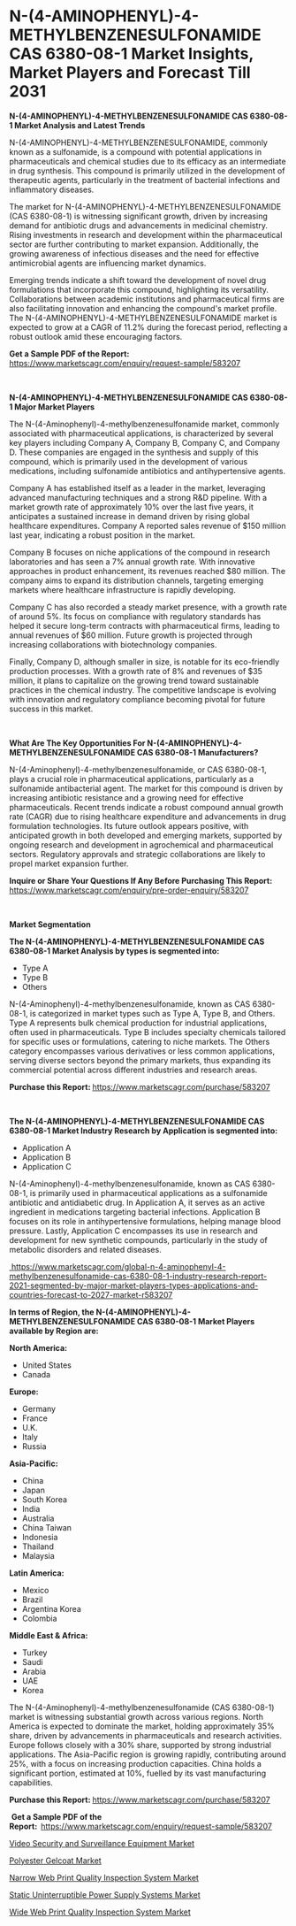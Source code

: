 <p><h1>N-(4-AMINOPHENYL)-4-METHYLBENZENESULFONAMIDE CAS 6380-08-1 Market Insights, Market Players and Forecast Till 2031</h1></p><p><strong>N-(4-AMINOPHENYL)-4-METHYLBENZENESULFONAMIDE CAS 6380-08-1 Market Analysis and Latest Trends</strong></p>
<p><p>N-(4-AMINOPHENYL)-4-METHYLBENZENESULFONAMIDE, commonly known as a sulfonamide, is a compound with potential applications in pharmaceuticals and chemical studies due to its efficacy as an intermediate in drug synthesis. This compound is primarily utilized in the development of therapeutic agents, particularly in the treatment of bacterial infections and inflammatory diseases.</p><p>The market for N-(4-AMINOPHENYL)-4-METHYLBENZENESULFONAMIDE (CAS 6380-08-1) is witnessing significant growth, driven by increasing demand for antibiotic drugs and advancements in medicinal chemistry. Rising investments in research and development within the pharmaceutical sector are further contributing to market expansion. Additionally, the growing awareness of infectious diseases and the need for effective antimicrobial agents are influencing market dynamics. </p><p>Emerging trends indicate a shift toward the development of novel drug formulations that incorporate this compound, highlighting its versatility. Collaborations between academic institutions and pharmaceutical firms are also facilitating innovation and enhancing the compound's market profile. The N-(4-AMINOPHENYL)-4-METHYLBENZENESULFONAMIDE market is expected to grow at a CAGR of 11.2% during the forecast period, reflecting a robust outlook amid these encouraging factors.</p></p>
<p><strong>Get a Sample PDF of the Report:&nbsp;</strong> <a href="https://www.marketscagr.com/enquiry/request-sample/583207?utm_campaign=1868&utm_medium=2&utm_source=Github&utm_content=ia&utm_term=09122024&utm_id=n-4-aminophenyl-4-methylbenzenesulfonamide-cas-6380-08-1">https://www.marketscagr.com/enquiry/request-sample/583207</a></p>
<p>&nbsp;</p>
<p><strong>N-(4-AMINOPHENYL)-4-METHYLBENZENESULFONAMIDE CAS 6380-08-1 Major Market Players</strong></p>
<p><p>The N-(4-Aminophenyl)-4-methylbenzenesulfonamide market, commonly associated with pharmaceutical applications, is characterized by several key players including Company A, Company B, Company C, and Company D. These companies are engaged in the synthesis and supply of this compound, which is primarily used in the development of various medications, including sulfonamide antibiotics and antihypertensive agents.</p><p>Company A has established itself as a leader in the market, leveraging advanced manufacturing techniques and a strong R&D pipeline. With a market growth rate of approximately 10% over the last five years, it anticipates a sustained increase in demand driven by rising global healthcare expenditures. Company A reported sales revenue of $150 million last year, indicating a robust position in the market.</p><p>Company B focuses on niche applications of the compound in research laboratories and has seen a 7% annual growth rate. With innovative approaches in product enhancement, its revenues reached $80 million. The company aims to expand its distribution channels, targeting emerging markets where healthcare infrastructure is rapidly developing.</p><p>Company C has also recorded a steady market presence, with a growth rate of around 5%. Its focus on compliance with regulatory standards has helped it secure long-term contracts with pharmaceutical firms, leading to annual revenues of $60 million. Future growth is projected through increasing collaborations with biotechnology companies.</p><p>Finally, Company D, although smaller in size, is notable for its eco-friendly production processes. With a growth rate of 8% and revenues of $35 million, it plans to capitalize on the growing trend toward sustainable practices in the chemical industry. The competitive landscape is evolving with innovation and regulatory compliance becoming pivotal for future success in this market.</p></p>
<p>&nbsp;</p>
<p><strong>What Are The Key Opportunities For N-(4-AMINOPHENYL)-4-METHYLBENZENESULFONAMIDE CAS 6380-08-1 Manufacturers?</strong></p>
<p><p>N-(4-Aminophenyl)-4-methylbenzenesulfonamide, or CAS 6380-08-1, plays a crucial role in pharmaceutical applications, particularly as a sulfonamide antibacterial agent. The market for this compound is driven by increasing antibiotic resistance and a growing need for effective pharmaceuticals. Recent trends indicate a robust compound annual growth rate (CAGR) due to rising healthcare expenditure and advancements in drug formulation technologies. Its future outlook appears positive, with anticipated growth in both developed and emerging markets, supported by ongoing research and development in agrochemical and pharmaceutical sectors. Regulatory approvals and strategic collaborations are likely to propel market expansion further.</p></p>
<p><strong>Inquire or Share Your Questions If Any Before Purchasing This Report:</strong> <a href="https://www.marketscagr.com/enquiry/pre-order-enquiry/583207?utm_campaign=1868&utm_medium=2&utm_source=Github&utm_content=ia&utm_term=09122024&utm_id=n-4-aminophenyl-4-methylbenzenesulfonamide-cas-6380-08-1">https://www.marketscagr.com/enquiry/pre-order-enquiry/583207</a></p>
<p>&nbsp;</p>
<p><strong>Market Segmentation</strong></p>
<p><strong>The N-(4-AMINOPHENYL)-4-METHYLBENZENESULFONAMIDE CAS 6380-08-1 Market Analysis by types is segmented into:</strong></p>
<p><ul><li>Type A</li><li>Type B</li><li>Others</li></ul></p>
<p><p>N-(4-Aminophenyl)-4-methylbenzenesulfonamide, known as CAS 6380-08-1, is categorized in market types such as Type A, Type B, and Others. Type A represents bulk chemical production for industrial applications, often used in pharmaceuticals. Type B includes specialty chemicals tailored for specific uses or formulations, catering to niche markets. The Others category encompasses various derivatives or less common applications, serving diverse sectors beyond the primary markets, thus expanding its commercial potential across different industries and research areas.</p></p>
<p><strong>Purchase this Report:&nbsp;</strong><a href="https://www.marketscagr.com/purchase/583207?utm_campaign=1868&utm_medium=2&utm_source=Github&utm_content=ia&utm_term=09122024&utm_id=n-4-aminophenyl-4-methylbenzenesulfonamide-cas-6380-08-1">https://www.marketscagr.com/purchase/583207</a></p>
<p>&nbsp;</p>
<p><strong>The N-(4-AMINOPHENYL)-4-METHYLBENZENESULFONAMIDE CAS 6380-08-1 Market Industry Research by Application is segmented into:</strong></p>
<p><ul><li>Application A</li><li>Application B</li><li>Application C</li></ul></p>
<p><p>N-(4-Aminophenyl)-4-methylbenzenesulfonamide, known as CAS 6380-08-1, is primarily used in pharmaceutical applications as a sulfonamide antibiotic and antidiabetic drug. In Application A, it serves as an active ingredient in medications targeting bacterial infections. Application B focuses on its role in antihypertensive formulations, helping manage blood pressure. Lastly, Application C encompasses its use in research and development for new synthetic compounds, particularly in the study of metabolic disorders and related diseases.</p></p>
<p><a href="https://www.marketscagr.com/global-n-4-aminophenyl-4-methylbenzenesulfonamide-cas-6380-08-1-industry-research-report-2021-segmented-by-major-market-players-types-applications-and-countries-forecast-to-2027-market-r583207?utm_campaign=1868&utm_medium=2&utm_source=Github&utm_content=ia&utm_term=09122024&utm_id=n-4-aminophenyl-4-methylbenzenesulfonamide-cas-6380-08-1">&nbsp;https://www.marketscagr.com/global-n-4-aminophenyl-4-methylbenzenesulfonamide-cas-6380-08-1-industry-research-report-2021-segmented-by-major-market-players-types-applications-and-countries-forecast-to-2027-market-r583207</a></p>
<p><strong>In terms of Region, the N-(4-AMINOPHENYL)-4-METHYLBENZENESULFONAMIDE CAS 6380-08-1 Market Players available by Region are:</strong></p>
<p>
    <p> <strong> North America: </strong>
        <ul>
            <li>United States</li>
            <li>Canada</li>
        </ul>
        </p> 
    <p> <strong> Europe: </strong>
        <ul>
            <li>Germany</li>
            <li>France</li>
            <li>U.K.</li>
            <li>Italy</li>
            <li>Russia</li>
        </ul>
        </p> 
    <p> <strong> Asia-Pacific: </strong>
        <ul>
            <li>China</li>
            <li>Japan</li>
            <li>South Korea</li>
            <li>India</li>
            <li>Australia</li>
            <li>China Taiwan</li>
            <li>Indonesia</li>
            <li>Thailand</li>
            <li>Malaysia</li>
        </ul>
        </p> 
    <p> <strong> Latin America: </strong>
        <ul>
            <li>Mexico</li>
            <li>Brazil</li>
            <li>Argentina Korea</li>
            <li>Colombia</li>
        </ul>
        </p> 
    <p> <strong> Middle East & Africa: </strong>
        <ul>
            <li>Turkey</li>
            <li>Saudi</li>
            <li>Arabia</li>
            <li>UAE</li>
            <li>Korea</li>
        </ul>
    </p>
    </p>
<p><p>The N-(4-Aminophenyl)-4-methylbenzenesulfonamide (CAS 6380-08-1) market is witnessing substantial growth across various regions. North America is expected to dominate the market, holding approximately 35% share, driven by advancements in pharmaceuticals and research activities. Europe follows closely with a 30% share, supported by strong industrial applications. The Asia-Pacific region is growing rapidly, contributing around 25%, with a focus on increasing production capacities. China holds a significant portion, estimated at 10%, fuelled by its vast manufacturing capabilities.</p></p>
<p><strong>Purchase this Report: </strong><a href="https://www.marketscagr.com/purchase/583207?utm_campaign=1868&utm_medium=2&utm_source=Github&utm_content=ia&utm_term=09122024&utm_id=n-4-aminophenyl-4-methylbenzenesulfonamide-cas-6380-08-1">https://www.marketscagr.com/purchase/583207</a></p>
<p>&nbsp;<strong>Get a Sample PDF of the Report:&nbsp;&nbsp;</strong><a href="https://www.marketscagr.com/enquiry/request-sample/583207?utm_campaign=1868&utm_medium=2&utm_source=Github&utm_content=ia&utm_term=09122024&utm_id=n-4-aminophenyl-4-methylbenzenesulfonamide-cas-6380-08-1">https://www.marketscagr.com/enquiry/request-sample/583207</a></p>
<p><strong></strong></p>
<p><p><a href="https://www.linkedin.com/pulse/video-security-surveillance-equipment-market-analysis-e9ugf?utm_campaign=1868&utm_medium=2&utm_source=Github&utm_content=ia&utm_term=09122024&utm_id=n-4-aminophenyl-4-methylbenzenesulfonamide-cas-6380-08-1">Video Security and Surveillance Equipment Market</a></p><p><a href="https://github.com/Krish2023na/Market-Research-Report-List-6/blob/main/polyester-gelcoat-market.md?utm_campaign=1868&utm_medium=2&utm_source=Github&utm_content=ia&utm_term=09122024&utm_id=n-4-aminophenyl-4-methylbenzenesulfonamide-cas-6380-08-1">Polyester Gelcoat Market</a></p><p><a href="https://www.linkedin.com/pulse/why-narrow-web-print-quality-inspection-system-market-set-138-ud3sf?utm_campaign=1868&utm_medium=2&utm_source=Github&utm_content=ia&utm_term=09122024&utm_id=n-4-aminophenyl-4-methylbenzenesulfonamide-cas-6380-08-1">Narrow Web Print Quality Inspection System Market</a></p><p><a href="https://www.linkedin.com/pulse/static-uninterruptible-power-supply-systems-market-segmentation-gzkqf?utm_campaign=1868&utm_medium=2&utm_source=Github&utm_content=ia&utm_term=09122024&utm_id=n-4-aminophenyl-4-methylbenzenesulfonamide-cas-6380-08-1">Static Uninterruptible Power Supply Systems Market</a></p><p><a href="https://www.linkedin.com/pulse/futur-trend-quest-sl8ue?utm_campaign=1868&utm_medium=2&utm_source=Github&utm_content=ia&utm_term=09122024&utm_id=n-4-aminophenyl-4-methylbenzenesulfonamide-cas-6380-08-1">Wide Web Print Quality Inspection System Market</a></p></p>